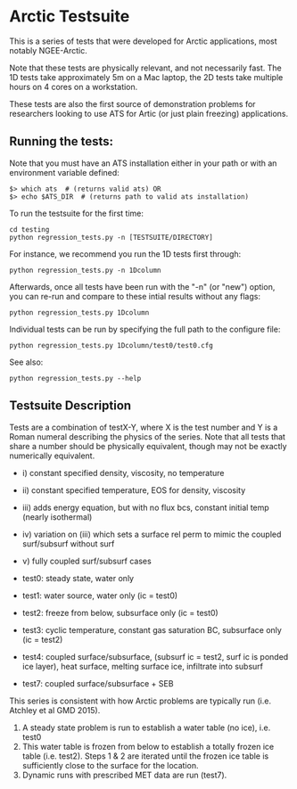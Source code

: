 Arctic Testsuite
=================

This is a series of tests that were developed for Arctic applications, most notably NGEE-Arctic.

Note that these tests are physically relevant, and not necessarily fast.  The 1D tests take approximately 5m on a Mac laptop, the 2D tests take multiple hours on 4 cores on a workstation.

These tests are also the first source of demonstration problems for researchers looking to use ATS for Artic (or just plain freezing) applications.

Running the tests:
------------------

Note that you must have an ATS installation either in your path or with an environment variable defined:
```
$> which ats  # (returns valid ats) OR
$> echo $ATS_DIR  # (returns path to valid ats installation)
```

To run the testsuite for the first time:

```
cd testing
python regression_tests.py -n [TESTSUITE/DIRECTORY]
```

For instance, we recommend you run the 1D tests first through:

```
python regression_tests.py -n 1Dcolumn
```

Afterwards, once all tests have been run with the "-n" (or "new") option, you can re-run and compare to these intial results without any flags:

```
python regression_tests.py 1Dcolumn
```

Individual tests can be run by specifying the full path to the configure file:

```
python regression_tests.py 1Dcolumn/test0/test0.cfg
```

See also:

```
python regression_tests.py --help
```


Testsuite Description
----------------------

Tests are a combination of testX-Y, where X is the test number and Y is a Roman numeral describing the physics of the series.  Note that all tests that share a number should be physically equivalent, though may not be exactly numerically equivalent.

* i) constant specified density, viscosity, no temperature
* ii) constant specified temperature, EOS for density, viscosity
* iii) adds energy equation, but with no flux bcs, constant initial temp (nearly isothermal)
* iv) variation on (iii) which sets a surface rel perm to mimic the coupled surf/subsurf without surf
* v) fully coupled surf/subsurf cases

* test0: steady state, water only
* test1: water source, water only (ic = test0)
* test2: freeze from below, subsurface only (ic = test0)
* test3: cyclic temperature, constant gas saturation BC, subsurface only (ic = test2)
* test4: coupled surface/subsurface, (subsurf ic = test2, surf ic is ponded ice layer), heat surface, melting surface ice, infiltrate into subsurf
* test7: coupled surface/subsurface + SEB

This series is consistent with how Arctic problems are typically run (i.e. Atchley et al GMD 2015).

1. A steady state problem is run to establish a water table (no ice), i.e. test0
2. This water table is frozen from below to establish a totally frozen ice table (i.e. test2).  Steps 1 & 2 are iterated until the frozen ice table is sufficiently close to the surface for the location.
3. Dynamic runs with prescribed MET data are run (test7).
